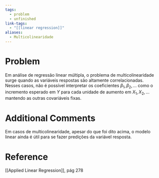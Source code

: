 ```yaml
---
tags:
  - problem
  - unfinished
link-tags:
  - "[[linear regression]]"
aliases:
  - Multicolinearidade
---
```

# Problem
Em análise de regressão linear múltipla, o problema de multicolinearidade surge quando as variáveis respostas são altamente correlacionadas. Nesses casos, não é possível interpretar os coeficientes $\beta_1, \beta_2, \dots$ como o incremento esperado em $Y$ para cada unidade de aumento em $X_1, X_2, \dots$ mantendo as outras covariáveis fixas.

# Additional Comments
Em casos de multicolinearidade, apesar do que foi dito acima, o modelo linear ainda é útil para se fazer predições da variável resposta.

# Reference
[[Applied Linear Regression]], pág 278

